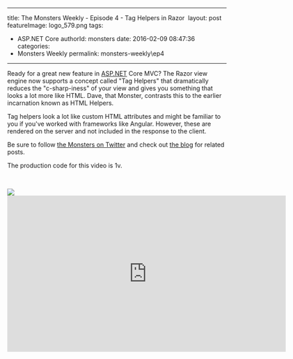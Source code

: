 
---
title: The Monsters Weekly - Episode 4 -  Tag Helpers in Razor 
layout: post
featureImage: logo_579.png
tags: 
  - ASP.NET Core
authorId: monsters
date: 2016-02-09 08:47:36
categories:
  - Monsters Weekly
permalink: monsters-weekly\ep4
---

<p>Ready for a great new feature in <a href="https://na01.safelinks.protection.outlook.com/?url=http%3a%2f%2fASP.NET&amp;data=01%7c01%7cJonathan.Rozenblit%40microsoft.com%7c70b82fd6974a4671605608d33014f9ac%7c72f988bf86f141af91ab2d7cd011db47%7c1&amp;sdata=%2fJf1b%2bXbGUYW6DLdyPdWsi7sBxwrvgymJXIDiOT1p6E%3d">ASP.NET</a> Core MVC? The Razor view engine now supports a concept called &quot;Tag Helpers&quot; that dramatically reduces the &quot;c-sharp-iness&quot; of your view and gives you something that looks a lot more like HTML. Dave, that Monster, contrasts this to the earlier incarnation known as HTML Helpers.</p><p>Tag helpers look a lot like custom HTML attributes and might be familiar to you if you've worked with frameworks like Angular. However, these are rendered on the server and not included in the response to the client.</p><p>Be sure to follow <a href="https://twitter.com/AspNetMonsters">the Monsters on Twitter</a> and check out <a href="http://aspnetmonsters.com">the blog</a> for related posts.</p><p>The production code for this video is 1v.</p><p>&nbsp;</p> <img src="http://m.webtrends.com/dcs1wotjh10000w0irc493s0e_6x1g/njs.gif?dcssip=channel9.msdn.com&dcsuri=https://s.ch9.ms/Series/aspnetmonsters/feed&WT.dl=0&WT.entryid=Entry:RSSView:acfc621e628849d9a631a5a701482e07">

<!--more-->
<iframe src='https://channel9.msdn.com/Series/aspnetmonsters/Episode-4-Tag-Helpers-in-Razor/player' width='640' height='360' allowFullScreen frameBorder='0'></iframe>

